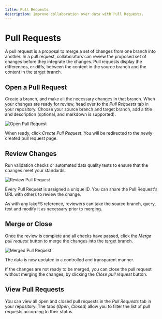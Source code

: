 ```yaml
---
title: Pull Requests
description: Improve collaboration over data with Pull Requests.
---
```


# Pull Requests

A pull request is a proposal to merge a set of changes from one branch into another.
In a pull request, collaborators can review the proposed set of changes before they integrate the changes.
Pull requests display the differences, or diffs, between the content in the source branch and the content in the target branch.

## Open a Pull Request

Create a branch, and make all the necessary changes in that branch.
When your changes are ready for review, head over to the _Pull Requests_ tab in your repository.
Choose your source branch and target branch, add a title and description (optional, and markdown is supported).

![Open Pull Request](/assets/img/pull-request-open.png)

When ready, click _Create Pull Request_. You will be redirected to the newly created pull request page.

## Review Changes

Run validation checks or automated data quality tests to ensure that the changes meet your standards.

![Review Pull Request](/assets/img/pull-request-review.png)

Every Pull Request is assigned a unique ID. You can share the Pull Request's URL with others to review the change.

As with any lakeFS reference, reviewers can take the source branch, query, test and modify it as necessary prior to merging.

## Merge or Close

Once the review is complete and all checks have passed, click the _Merge pull request_ button to merge the changes into the target branch.

![Merged Pull Request](/assets/img/pull-request-merged.png)

The data is now updated in a controlled and transparent manner.

If the changes are not ready to be merged, you can close the pull request without merging the changes, by clicking the _Close pull request_ button.

## View Pull Requests

You can view all open and closed pull requests in the _Pull Requests_ tab in your repository.
The tabs (_Open_, _Closed_) allow you to filter the list of pull requests according to their status.